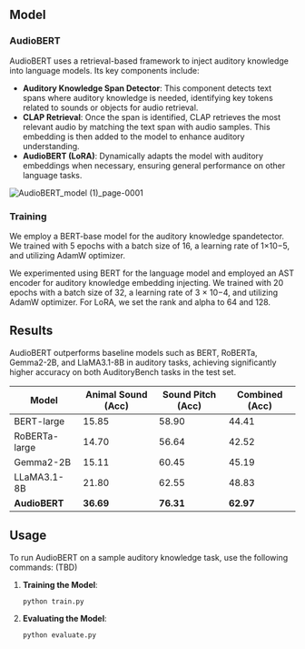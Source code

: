 ## Model
### AudioBERT
AudioBERT uses a retrieval-based framework to inject auditory knowledge into language models. Its key components include:
- **Auditory Knowledge Span Detector**: This component detects text spans where auditory knowledge is needed, identifying key tokens related to sounds or objects for audio retrieval.
- **CLAP Retrieval**: Once the span is identified, CLAP retrieves the most relevant audio by matching the text span with audio samples. This embedding is then added to the model to enhance auditory understanding.
- **AudioBERT (LoRA)**: Dynamically adapts the model with auditory embeddings when necessary, ensuring general performance on other language tasks.

![AudioBERT_model (1)_page-0001](https://github.com/user-attachments/assets/e026332d-faf5-4261-bbfe-6062d8c7de0a)


### Training
We employ a BERT-base model for the auditory knowledge spandetector. We trained with 5 epochs with a batch size of 16, a learning rate of 1×10−5, and utilizing AdamW optimizer.

We experimented using BERT for the language model and employed an AST encoder for auditory knowledge embedding injecting. We trained with 20 epochs with a batch size of 32, a learning rate of 3 × 10−4, and utilizing AdamW optimizer. For LoRA, we set the rank and alpha to 64 and 128.

## Results
AudioBERT outperforms baseline models such as BERT, RoBERTa, Gemma2-2B, and LlaMA3.1-8B in auditory tasks, achieving significantly higher accuracy on both AuditoryBench tasks in the test set.

| Model           | Animal Sound (Acc) | Sound Pitch (Acc) | Combined (Acc) |
|-----------------|--------------------|-------------------|----------------|
| BERT-large      | 15.85              | 58.90             | 44.41          |
| RoBERTa-large   | 14.70              | 56.64             | 42.52          |
| Gemma2-2B       | 15.11              | 60.45             | 45.19          |
| LLaMA3.1-8B     | 21.80              | 62.55             | 48.83          |
| **AudioBERT**   | **36.69**          | **76.31**         | **62.97**      |


## Usage
To run AudioBERT on a sample auditory knowledge task, use the following commands:
(TBD)

1. **Training the Model**:
    ```bash
    python train.py
    ```

2. **Evaluating the Model**:
    ```bash
    python evaluate.py
    ```
